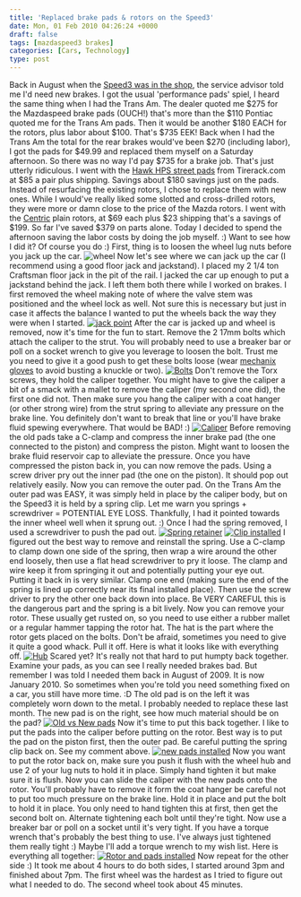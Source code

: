 ```yaml
---
title: 'Replaced brake pads & rotors on the Speed3'
date: Mon, 01 Feb 2010 04:26:24 +0000
draft: false
tags: [mazdaspeed3 brakes]
categories: [Cars, Technology]
type: post
---
```


Back in August when the [Speed3 was in the shop](http://zeusville.wordpress.com/2009/08/27/mazdaspeed-in-shop/), the service advisor told me I'd need new brakes. I got the usual 'performance pads' spiel, I heard the same thing when I had the Trans Am. The dealer quoted me $275 for the Mazdaspeed brake pads (OUCH!) that's more than the $110 Pontiac quoted me for the Trans Am pads. Then it would be another $180 EACH for the rotors, plus labor about $100. That's $735 EEK! Back when I had the Trans Am the total for the rear brakes would've been $270 (including labor), I got the pads for $49.99 and replaced them myself on a Saturday afternoon. So there was no way I'd pay $735 for a brake job. That's just utterly ridiculous. I went with the [Hawk HPS street pads](http://www.tirerack.com/brakes/brakes.jsp?&make=Hawk&model=HPS+Street+brake+pads&group=HPS+Street+brake+pads&autoMake=Mazda&autoModel=MazdaSpeed3&autoYear=2007&autoModClar=&perfCode=S) from Tirerack.com at $85 a pair plus shipping. Savings about $180 savings just on the pads. Instead of resurfacing the existing rotors, I chose to replace them with new ones. While I would've really liked some slotted and cross-drilled rotors, they were more or damn close to the price of the Mazda rotors. I went with the [Centric](http://www.tirerack.com/brakes/brakes.jsp?&make=Centric&model=Premium+Rotor&group=Premium+Rotor&autoMake=Mazda&autoModel=MazdaSpeed3&autoYear=2007&autoModClar=&perfCode=S) plain rotors, at $69 each plus $23 shipping that's a savings of $199. So far I've saved $379 on parts alone. Today I decided to spend the afternoon saving the labor costs by doing the job myself. :) Want to see how I did it? Of course you do :) First, thing is to loosen the wheel lug nuts before you jack up the car. ![](http://farm5.static.flickr.com/4038/4320265699_1cb493cc61.jpg "wheel") Now let's see where we can jack up the car (I recommend using a good floor jack and jackstand). I placed my 2 1/4 ton Craftsman floor jack in the pit of the rail. I jacked the car up enough to put a jackstand behind the jack. I left them both there while I worked on brakes. I first removed the wheel making note of where the valve stem was positioned and the wheel lock as well. Not sure this is necessary but just in case it affects the balance I wanted to put the wheels back the way they were when I started. [![jack point](http://farm3.static.flickr.com/2773/4320265711_1db119d0d0_m.jpg)](http://www.flickr.com/photos/jmrodri/4320265711/ "jack point by jmrodri, on Flickr") After the car is jacked up and wheel is removed, now it's time for the fun to start. Remove the 2 17mm bolts which attach the caliper to the strut. You will probably need to use a breaker bar or poll on a socket wrench to give you leverage to loosen the bolt. Trust me you need to give it a good push to get these bolts loose (wear [mechanix gloves](http://www.sears.com/shc/s/search_10153_12605?keyword=craftsman+black+mechanics+gloves&vName=) to avoid busting a knuckle or two). [![Bolts](http://farm3.static.flickr.com/2709/4320336825_a816d086c5.jpg)](http://www.flickr.com/photos/jmrodri/4320336825/ "Bolts by jmrodri, on Flickr") Don't remove the Torx screws, they hold the caliper together. You might have to give the caliper a bit of a smack with a mallet to remove the caliper (my second one did), the first one did not. Then make sure you hang the caliper with a coat hanger (or other strong wire) from the strut spring to alleviate any pressure on the brake line. You definitely don't want to break that line or you'll have brake fluid spewing everywhere. That would be BAD! :) [![Caliper](http://farm3.static.flickr.com/2790/4320336833_128b4fdbb4.jpg)](http://www.flickr.com/photos/jmrodri/4320336833/ "Caliper by jmrodri, on Flickr") Before removing the old pads take a C-clamp and compress the inner brake pad (the one connected to the piston) and compress the piston. Might want to loosen the brake fluid reservoir cap to alleviate the pressure. Once you have compressed the piston back in, you can now remove the pads. Using a screw driver pry out the inner pad (the one on the piston). It should pop out relatively easily. Now you can remove the outer pad. On the Trans Am the outer pad was EASY, it was simply held in place by the caliper body, but on the Speed3 it is held by a spring clip. Let me warn you springs + screwdriver = POTENTIAL EYE LOSS. Thankfully, I had it pointed towards the inner wheel well when it sprung out. :) Once I had the spring removed, I used a screwdriver to push the pad out. [![Spring retainer](http://farm3.static.flickr.com/2696/4320379115_711b480c9a_m.jpg)](http://www.flickr.com/photos/jmrodri/4320379115/ "Spring retainer by jmrodri, on Flickr") [![Clip installed](http://farm5.static.flickr.com/4071/4320379135_9a167aea19.jpg)](http://www.flickr.com/photos/jmrodri/4320379135/ "Clip installed by jmrodri, on Flickr") I figured out the best way to remove and reinstall the spring. Use a C-clamp to clamp down one side of the spring, then wrap a wire around the other end loosely, then use a flat head screwdriver to pry it loose. The clamp and wire keep it from springing it out and potentially putting your eye out. Putting it back in is very similar. Clamp one end (making sure the end of the spring is lined up correctly near its final installed place). Then use the screw driver to pry the other one back down into place. Be VERY CAREFUL this is the dangerous part and the spring is a bit lively. Now you can remove your rotor. These usually get rusted on, so you need to use either a rubber mallet or a regular hammer tapping the rotor hat. The hat is the part where the rotor gets placed on the bolts. Don't be afraid, sometimes you need to give it quite a good whack. Pull it off. Here is what it looks like with everything off. [![Hub](http://farm3.static.flickr.com/2796/4320336841_1acd95245c.jpg)](http://www.flickr.com/photos/jmrodri/4320336841/ "Hub by jmrodri, on Flickr") Scared yet? It's really not that hard to put humpty back together. Examine your pads, as you can see I really needed brakes bad. But remember I was told I needed them back in August of 2009. It is now January 2010. So sometimes when you're told you need something fixed on a car, you still have more time. :D The old pad is on the left it was completely worn down to the metal. I probably needed to replace these last month. The new pad is on the right, see how much material should be on the pad? [![Old vs New pads](http://farm5.static.flickr.com/4039/4320379103_3d59b19781.jpg)](http://www.flickr.com/photos/jmrodri/4320379103/ "Old vs New pads by jmrodri, on Flickr") Now it's time to put this back together. I like to put the pads into the caliper before putting on the rotor. Best way is to put the pad on the piston first, then the outer pad. Be careful putting the spring clip back on. See my comment above. [![new pads installed](http://farm5.static.flickr.com/4050/4320379109_12ce96ed18.jpg)](http://www.flickr.com/photos/jmrodri/4320379109/ "new pads installed by jmrodri, on Flickr") Now you want to put the rotor back on, make sure you push it flush with the wheel hub and use 2 of your lug nuts to hold it in place. Simply hand tighten it but make sure it is flush. Now you can slide the caliper with the new pads onto the rotor. You'll probably have to remove it form the coat hanger be careful not to put too much pressure on the brake line. Hold it in place and put the bolt to hold it in place. You only need to hand tighten this at first, then get the second bolt on. Alternate tightening each bolt until they're tight. Now use a breaker bar or poll on a socket until it's very tight. If you have a torque wrench that's probably the best thing to use. I've always just tightened them really tight :) Maybe I'll add a torque wrench to my wish list. Here is everything all together: [![Rotor and pads installed](http://farm5.static.flickr.com/4002/4320379147_2c5411a452.jpg)](http://www.flickr.com/photos/jmrodri/4320379147/ "Rotor and pads installed by jmrodri, on Flickr") Now repeat for the other side :) It took me about 4 hours to do both sides, I started around 3pm and finished about 7pm. The first wheel was the hardest as I tried to figure out what I needed to do. The second wheel took about 45 minutes.
